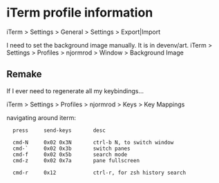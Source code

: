 # iTerm profile information

iTerm > Settings > General > Settings > Export|Import

I need to set the background image manually. It is in devenv/art.
iTerm > Settings > Profiles > njormrod > Window > Background Image


## Remake

If I ever need to regenerate all my keybindings...

iTerm > Settings > Profiles > njormrod > Keys > Key Mappings

navigating around iterm:
```
  press     send-keys       desc

  cmd-N     0x02 0x3N       ctrl-b N, to switch window
  cmd-`     0x02 0x3b       switch panes
  cmd-f     0x02 0x5b       search mode
  cmd-z     0x02 0x7a       pane fullscreen

  cmd-r     0x12            ctrl-r, for zsh history search
```

